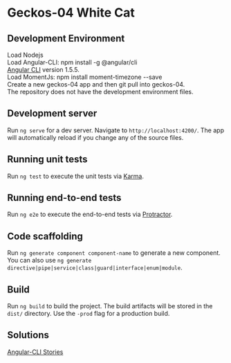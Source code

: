# Geckos-04 White Cat

## Development Environment

Load Nodejs<br>
Load Angular-CLI: npm install -g @angular/cli<br>
    [Angular CLI](https://github.com/angular/angular-cli) version 1.5.5.<br>
Load MomentJs: npm install moment-timezone --save<br>
Create a new geckos-04 app and then git pull into geckos-04.<br>
The repository does not have the development environment files.

## Development server

Run `ng serve` for a dev server. Navigate to `http://localhost:4200/`.
The app will automatically reload if you change any of the source files.

## Running unit tests

Run `ng test` to execute the unit tests via [Karma](https://karma-runner.github.io).

## Running end-to-end tests

Run `ng e2e` to execute the end-to-end tests via [Protractor](http://www.protractortest.org/).

## Code scaffolding

Run `ng generate component component-name` to generate a new component.
You can also use `ng generate directive|pipe|service|class|guard|interface|enum|module`.

## Build

Run `ng build` to build the project. The build artifacts will be stored in the `dist/` directory. Use the `-prod` flag for a production build.

## Solutions

[Angular-CLI Stories](https://github.com/angular/angular-cli/wiki/stories)
